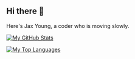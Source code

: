 ## Hi there 👋

Here's Jax Young, a coder who is moving slowly.

[![My GitHub Stats](https://github-readme-stats.vercel.app/api?username=jaxvanyang&theme=tokyonight&show_icons=true)](https://github.com/jaxvanyang)

[![My Top Languages](https://github-readme-stats.vercel.app/api/top-langs/?username=jaxvanyang&layout=compact&theme=tokyonight&langs_count=20&exclude_repos=homework)](https://github.com/jaxvanyang)
